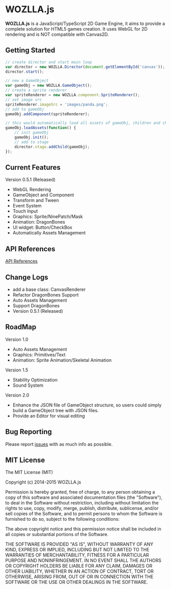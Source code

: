 # WOZLLA.js

**WOZLLA.js** is a JavaScript/TypeScript 2D Game Engine, it aims to provide a complete solution for HTML5
games creation. It uses WebGL for 2D rendering and is NOT compatible with Canvas2D.

## Getting Started

```javascript
// create director and start main loop
var director = new WOZLLA.Director(document.getElementById('canvas'));
director.start();

// new a GameObject
var gameObj = new WOZLLA.GameObject();
// create a sprite renderer
var spriteRenderer = new WOZLLA.component.SpriteRenderer();
// set image src
spriteRenderer.imageSrc = 'images/panda.png';
// add to gameObj
gameObj.addComponent(spriteRenderer);

// this would automatically load all assets of gameObj, children and children's children.
gameObj.loadAssets(function() {
    // init gameObj
    gameObj.init();
    // add to stage
    director.stage.addChild(gameObj);
});
```

## Current Features

Version 0.5.1 (Released)

* WebGL Rendering
* GameObject and Component
* Transform and Tween
* Event System
* Touch Input
* Graphics: Sprite/NinePatch/Mask
* Animation: DragonBones
* UI widget: Button/CheckBox
* Automatically Assets Management

## API References
[API References](http://zzm2q.github.io/WOZLLA.js/docs/api/template.html)


## Change Logs

* add a base class: CanvasRenderer
* Refactor DragonBones Support
* Auto Assets Management
* Support DragonBones
* Version 0.5.1 (Released)

## RoadMap

Version 1.0
* Auto Assets Management
* Graphics: Primitives/Text
* Animation: Sprite Animation/Skeletal Animation

Version 1.5
* Stability Optimization
* Sound System

Version 2.0
* Enhance the JSON file of GameObject structure, so users could simply build a GameObject tree with JSON files.
* Provide an Editor for visual editing


## Bug Reporting

Please report [issues](https://github.com/zzm2q/WOZLLA.js/issues) with as much info as possible.

## MIT License

The MIT License (MIT)

Copyright (c) 2014-2015 WOZLLA.js

Permission is hereby granted, free of charge, to any person obtaining a copy
of this software and associated documentation files (the "Software"), to deal
in the Software without restriction, including without limitation the rights
to use, copy, modify, merge, publish, distribute, sublicense, and/or sell
copies of the Software, and to permit persons to whom the Software is
furnished to do so, subject to the following conditions:

The above copyright notice and this permission notice shall be included in all
copies or substantial portions of the Software.

THE SOFTWARE IS PROVIDED "AS IS", WITHOUT WARRANTY OF ANY KIND, EXPRESS OR
IMPLIED, INCLUDING BUT NOT LIMITED TO THE WARRANTIES OF MERCHANTABILITY,
FITNESS FOR A PARTICULAR PURPOSE AND NONINFRINGEMENT. IN NO EVENT SHALL THE
AUTHORS OR COPYRIGHT HOLDERS BE LIABLE FOR ANY CLAIM, DAMAGES OR OTHER
LIABILITY, WHETHER IN AN ACTION OF CONTRACT, TORT OR OTHERWISE, ARISING FROM,
OUT OF OR IN CONNECTION WITH THE SOFTWARE OR THE USE OR OTHER DEALINGS IN THE
SOFTWARE.